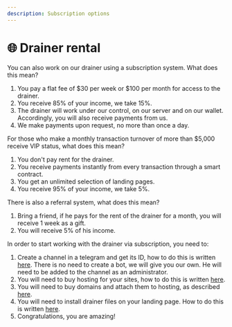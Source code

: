 ```yaml
---
description: Subscription options
---
```


# 🌐 Drainer rental

You can also work on our drainer using a subscription system. What does this mean?

1. You pay a flat fee of $30 per week or $100 per month for access to the drainer.
2. You receive 85% of your income, we take 15%.
3. The drainer will work under our control, on our server and on our wallet. Accordingly, you will also receive payments from us.
4. We make payments upon request, no more than once a day.

For those who make a monthly transaction turnover of more than $5,000 receive VIP status, what does this mean?

1. You don't pay rent for the drainer.
2. You receive payments instantly from every transaction through a smart contract.
3. You get an unlimited selection of landing pages.
4. You receive 95% of your income, we take 5%.

There is also a referral system, what does this mean?

1. Bring a friend, if he pays for the rent of the drainer for a month, you will receive 1 week as a gift.
2. You will receive 5% of his income.

In order to start working with the drainer via subscription, you need to:

1. Create a channel in a telegram and get its ID, how to do this is written [here](https://golden-drainer.gitbook.io/golden-drainer/fundamentals/getting-set-up/creating-bot-and-channel-in-telegram). There is no need to create a bot, we will give you our own. He will need to be added to the channel as an administrator.
2. You will need to buy hosting for your sites, how to do this is written [here](https://golden-drainer.gitbook.io/golden-drainer/fundamentals/getting-set-up/buying-hosting).
3. You will need to buy domains and attach them to hosting, as described [here](https://golden-drainer.gitbook.io/golden-drainer/fundamentals/getting-set-up/buying-landing-page-domain).
4. You will need to install drainer files on your landing page. How to do this is written [here](https://golden-drainer.gitbook.io/golden-drainer/fundamentals/getting-set-up/landing-page-installation).
5. Congratulations, you are amazing!
